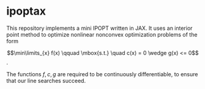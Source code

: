 # ipoptax

This repository implements a mini IPOPT written in JAX.
It uses an interior point method to optimize nonlinear nonconvex optimization
problems of the form

$$\min\limits_{x} f(x) \qquad \mbox{s.t.} \quad c(x) = 0 \wedge g(x) <= 0$$.

The functions $f, c, g$ are required to be continuously differentiable,
to ensure that our line searches succeed.
